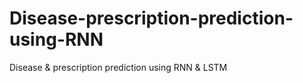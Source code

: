 # Disease-prescription-prediction-using-RNN
Disease &amp; prescription prediction using RNN &amp; LSTM

